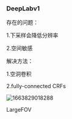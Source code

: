 ### DeepLabv1

存在的问题：

1.下采样会降低分辨率

2.空间敏感

解决方法：

1.空洞卷积

2.fully-connected CRFs

![1663829018288](C:\Users\ADMINI~1\AppData\Local\Temp\1663829018288.png)



LargeFOV